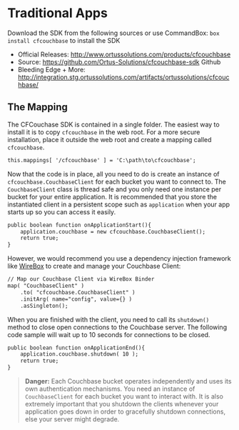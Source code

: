 # Traditional Apps

Download the SDK from the following sources or use CommandBox: `box install cfcouchbase` to install the SDK

* Official Releases: http://www.ortussolutions.com/products/cfcouchbase 
* Source: https://github.com/Ortus-Solutions/cfcouchbase-sdk Github
* Bleeding Edge + More: http://integration.stg.ortussolutions.com/artifacts/ortussolutions/cfcouchbase/


## The Mapping

The CFCouchase SDK is contained in a single folder.  The easiest way to install it is to copy `cfcouchbase` in the web root.  For a more secure installation, place it outside the web root and create a mapping called `cfcouchbase`.   

```cfml
this.mappings[ '/cfcouchbase' ] = 'C:\path\to\cfcouchbase';
```

Now that the code is in place, all you need to do is create an instance of `cfcouchbase.CouchbaseClient` for each bucket you want to connect to.  The `CouchbaseClient` class is thread safe and you only need one instance per bucket for your entire application.  It is recommended that you store the instantiated client in a persistent scope such as `application` when your app starts up so you can access it easily.

```cfml
public boolean function onApplicationStart(){
    application.couchbase = new cfcouchbase.CouchbaseClient();
    return true;
}
```

However, we would recommend you use a dependency injection framework like [WireBox](https://wirebox.ortusbooks.com) to create and manage your Couchbase Client:

```cfml
// Map our Couchbase Client via WireBox Binder
map( "CouchbaseClient" )
	.to( "cfcouchbase.CouchbaseClient" )
	.initArg( name="config", value={} )
	.asSingleton();
```

When you are finished with the client, you need to call its `shutdown()` method to close open connections to the Couchbase server.  The following code sample will wait up to 10 seconds for connections to be closed. 

```cfml
public boolean function onApplicationEnd(){		
	application.couchbase.shutdown( 10 );
	return true;
}
```

> **Danger:** Each Couchbase bucket operates independently and uses its own authentication mechanisms.  You need an instance of `CouchbaseClient` for each bucket you want to interact with. It is also extremely important that you shutdown the clients whenever your application goes down in order to gracefully shutdown connections, else your server might degrade.